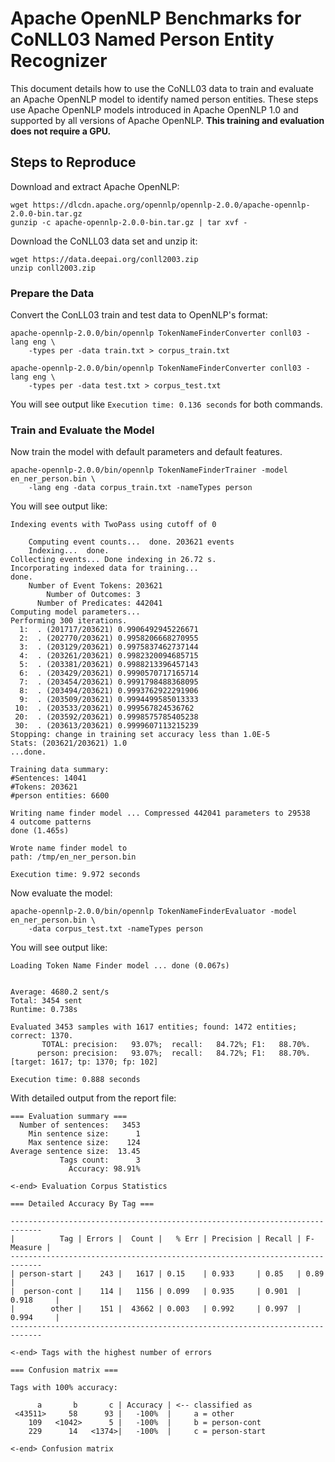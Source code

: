 # Apache OpenNLP Benchmarks for CoNLL03 Named Person Entity Recognizer

This document details how to use the CoNLL03 data to train and evaluate an Apache OpenNLP model to identify named person entities. 
These steps use Apache OpenNLP models introduced in Apache OpenNLP 1.0 and supported by all versions of Apache OpenNLP. 
**This training and evaluation does not require a GPU.**

## Steps to Reproduce

Download and extract Apache OpenNLP:

```
wget https://dlcdn.apache.org/opennlp/opennlp-2.0.0/apache-opennlp-2.0.0-bin.tar.gz
gunzip -c apache-opennlp-2.0.0-bin.tar.gz | tar xvf -
```

Download the CoNLL03 data set and unzip it:

```
wget https://data.deepai.org/conll2003.zip
unzip conll2003.zip
```

### Prepare the Data

Convert the ConLL03 train and test data to OpenNLP's format:

```
apache-opennlp-2.0.0/bin/opennlp TokenNameFinderConverter conll03 -lang eng \
	-types per -data train.txt > corpus_train.txt
```

```
apache-opennlp-2.0.0/bin/opennlp TokenNameFinderConverter conll03 -lang eng \
	-types per -data test.txt > corpus_test.txt
```

You will see output like `Execution time: 0.136 seconds` for both commands.

### Train and Evaluate the Model

Now train the model with default parameters and default features.

```
apache-opennlp-2.0.0/bin/opennlp TokenNameFinderTrainer -model en_ner_person.bin \
	-lang eng -data corpus_train.txt -nameTypes person
```

You will see output like:

```
Indexing events with TwoPass using cutoff of 0

	Computing event counts...  done. 203621 events
	Indexing...  done.
Collecting events... Done indexing in 26.72 s.
Incorporating indexed data for training...  
done.
	Number of Event Tokens: 203621
	    Number of Outcomes: 3
	  Number of Predicates: 442041
Computing model parameters...
Performing 300 iterations.
  1:  . (201717/203621) 0.9906492945226671
  2:  . (202770/203621) 0.9958206668270955
  3:  . (203129/203621) 0.9975837462737144
  4:  . (203261/203621) 0.9982320094685715
  5:  . (203381/203621) 0.9988213396457143
  6:  . (203429/203621) 0.9990570717165714
  7:  . (203454/203621) 0.9991798488368095
  8:  . (203494/203621) 0.9993762922291906
  9:  . (203509/203621) 0.9994499585013333
 10:  . (203533/203621) 0.999567824536762
 20:  . (203592/203621) 0.9998575785405238
 30:  . (203613/203621) 0.9999607113215239
Stopping: change in training set accuracy less than 1.0E-5
Stats: (203621/203621) 1.0
...done.

Training data summary:
#Sentences: 14041
#Tokens: 203621
#person entities: 6600

Writing name finder model ... Compressed 442041 parameters to 29538
4 outcome patterns
done (1.465s)

Wrote name finder model to
path: /tmp/en_ner_person.bin

Execution time: 9.972 seconds
```

Now evaluate the model:

```
apache-opennlp-2.0.0/bin/opennlp TokenNameFinderEvaluator -model en_ner_person.bin \
	-data corpus_test.txt -nameTypes person
```

You will see output like:

```
Loading Token Name Finder model ... done (0.067s)


Average: 4680.2 sent/s
Total: 3454 sent
Runtime: 0.738s

Evaluated 3453 samples with 1617 entities; found: 1472 entities; correct: 1370.
       TOTAL: precision:   93.07%;  recall:   84.72%; F1:   88.70%.
      person: precision:   93.07%;  recall:   84.72%; F1:   88.70%. [target: 1617; tp: 1370; fp: 102]

Execution time: 0.888 seconds
```

With detailed output from the report file:

```
=== Evaluation summary ===
  Number of sentences:   3453
    Min sentence size:      1
    Max sentence size:    124
Average sentence size:  13.45
           Tags count:      3
             Accuracy: 98.91%

<-end> Evaluation Corpus Statistics

=== Detailed Accuracy By Tag ===

-----------------------------------------------------------------------------
|          Tag | Errors |  Count |   % Err | Precision | Recall | F-Measure |
-----------------------------------------------------------------------------
| person-start |    243 |   1617 | 0.15    | 0.933     | 0.85   | 0.89      |
|  person-cont |    114 |   1156 | 0.099   | 0.935     | 0.901  | 0.918     |
|        other |    151 |  43662 | 0.003   | 0.992     | 0.997  | 0.994     |
-----------------------------------------------------------------------------

<-end> Tags with the highest number of errors

=== Confusion matrix ===

Tags with 100% accuracy:

      a       b       c | Accuracy | <-- classified as
 <43511>     58      93 |   -100%  |     a = other
    109   <1042>      5 |   -100%  |     b = person-cont
    229      14   <1374>|   -100%  |     c = person-start

<-end> Confusion matrix
```
